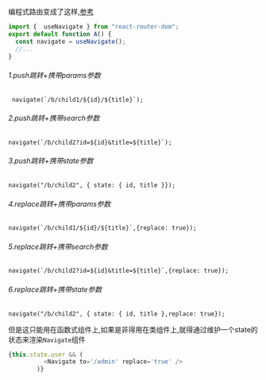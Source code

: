 编程式路由变成了这样,[参考](https://segmentfault.com/a/1190000041139174)
```JavaScript
import {  useNavigate } from "react-router-dom";
export default function A() {
  const navigate = useNavigate();
  //...
}


```
###### 1.push跳转+携带params参数
```
 navigate(`/b/child1/${id}/${title}`);
```

###### 2.push跳转+携带search参数

```
navigate(`/b/child2?id=${id}&title=${title}`);
```
###### 3.push跳转+携带state参数

```
navigate("/b/child2", { state: { id, title }});
```
###### 4.replace跳转+携带params参数

```
navigate(`/b/child1/${id}/${title}`,{replace: true});
```
###### 5.replace跳转+携带search参数

```
navigate(`/b/child2?id=${id}&title=${title}`,{replace: true});
```
###### 6.replace跳转+携带state参数

```
navigate("/b/child2", { state: { id, title },replace: true});
```

但是这只能用在函数式组件上,如果是非得用在类组件上,就得通过维护一个state的状态来渲染`Navigate`组件
```JavaScript
{this.state.user && (
          <Navigate to='/admin' replace='true' />
        )}
```
